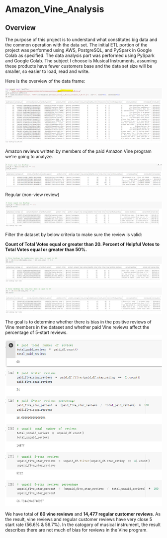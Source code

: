 # Amazon_Vine_Analysis

## Overview
The purpose of this project is to understand what constitutes big data and the common operation with the data set.  The initial ETL portion of the project was performed using AWS, PostgreSQL, and PySpark in Google Colab as specified. The data analysis part was performed using PySpark and Google Colab. The subject I choose is Musical Instruments, assuming these products have fewer customers base and the data set size will be smaller, so easier to load, read and write.


Here is the overview of the data frame:

![This is an image](https://github.com/Sirius0531/Amazon_Vine_Analysis/blob/main/resources/full%20table.PNG)

Amazon reviews written by members of the paid Amazon Vine program we're going to analyze.

![This is an image](https://github.com/Sirius0531/Amazon_Vine_Analysis/blob/main/resources/vine.PNG)

Regular (non-view review)

![This is an image](https://github.com/Sirius0531/Amazon_Vine_Analysis/blob/main/resources/regular.PNG)
 
 Filter the dataset by below criteria to make sure the review is valid:

**Count of Total Votes equal or greater than 20.
Percent of Helpful Votes to Total Votes equal or greater than 50%.**

![This is an image](https://github.com/Sirius0531/Amazon_Vine_Analysis/blob/main/resources/helpful%20rate.PNG)

![This is an image](https://github.com/Sirius0531/Amazon_Vine_Analysis/blob/main/resources/total%20vote.PNG)

The goal is to determine whether there is bias in the positive reviews of Vine members in the dataset and whether paid Vine reviews affect the percentage of 5-start reviews.
![This is an image](https://github.com/Sirius0531/Amazon_Vine_Analysis/blob/main/resources/vine%20vs%20regular.PNG)

We have total of **60 vine reviews** and **14,477 regular customer reviews**.
As the result, vine reviews and regular customer reviews have very close 5 start rate (56.6% & 56.7%). In the catogory of musical instrument, the result describes there are not much of bias for reviews in the Vine program.
